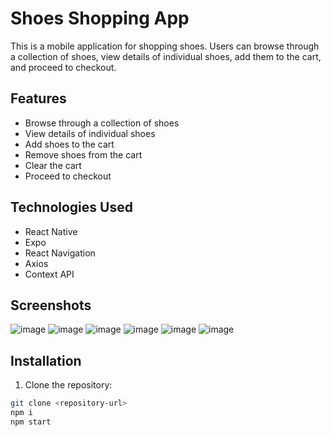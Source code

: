 # Shoes Shopping App

This is a mobile application for shopping shoes. Users can browse through a collection of shoes, view details of individual shoes, add them to the cart, and proceed to checkout.

## Features

- Browse through a collection of shoes
- View details of individual shoes
- Add shoes to the cart
- Remove shoes from the cart
- Clear the cart
- Proceed to checkout

## Technologies Used

- React Native
- Expo
- React Navigation
- Axios
- Context API

## Screenshots
![image](https://github.com/Nishantth1/ShoeHaven/assets/97899868/8cea0a59-8002-442c-b49c-1fa2c4844f70)
![image](https://github.com/Nishantth1/ShoeHaven/assets/97899868/1a579bbd-32b3-4475-be17-6a95532d5187)
![image](https://github.com/Nishantth1/ShoeHaven/assets/97899868/80fd23a7-b0dc-402d-8a0b-be19dd425533)
![image](https://github.com/Nishantth1/ShoeHaven/assets/97899868/001922e1-1a2e-4300-a718-e886ec8cb393)
![image](https://github.com/Nishantth1/ShoeHaven/assets/97899868/7aec8f8e-4b1a-4d3b-ae23-4667cc2902e7)
![image](https://github.com/Nishantth1/ShoeHaven/assets/97899868/d35f2f40-dd0f-4a67-9c3a-bd9d6c421b74)

## Installation

1. Clone the repository:

```bash
git clone <repository-url>
npm i
npm start

